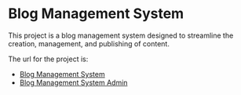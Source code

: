 # Blog Management System

This project is a blog management system designed to streamline the creation, management, and publishing of content.

The url for the project is:

- [Blog Management System](https://blog.jocotesv.com/)
- [Blog Management System Admin](https://blog.jocotesv.com/admin)
